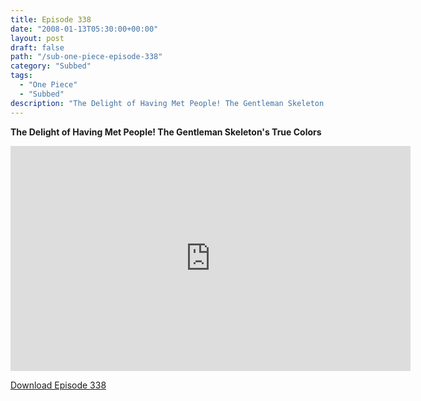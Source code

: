 ```yaml
---
title: Episode 338
date: "2008-01-13T05:30:00+00:00"
layout: post
draft: false
path: "/sub-one-piece-episode-338"
category: "Subbed"
tags:
  - "One Piece"
  - "Subbed"
description: "The Delight of Having Met People! The Gentleman Skeleton's True Colors"
---
```


**The Delight of Having Met People! The Gentleman Skeleton's True Colors**

<iframe width="640" height="360" src="https://www.rapidvideo.com/e/FXRENXDCV5" frameborder="0" marginwidth=0 marginheight=0 scrolling=no allowfullscreen></iframe>

<a href="http://ouo.io/qs/eCodkFEQ?s=https://rapidvid.to/d/https://www.rapidvideo.com/e/FXRENXDCV5">Download Episode 338</a>
